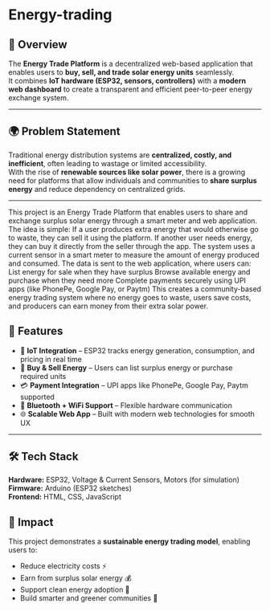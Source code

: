 # Energy-trading
## 📌 Overview
The **Energy Trade Platform** is a decentralized web-based application that enables users to **buy, sell, and trade solar energy units** seamlessly.  
It combines **IoT hardware (ESP32, sensors, controllers)** with a **modern web dashboard** to create a transparent and efficient peer-to-peer energy exchange system.

---

## 🌍 Problem Statement
Traditional energy distribution systems are **centralized, costly, and inefficient**, often leading to wastage or limited accessibility.  
With the rise of **renewable sources like solar power**, there is a growing need for platforms that allow individuals and communities to **share surplus energy** and reduce dependency on centralized grids.

---

This project is an Energy Trade Platform that enables users to share and exchange surplus solar energy through a smart meter and web application. The idea is simple:
If a user produces extra energy that would otherwise go to waste, they can sell it using the platform.
If another user needs energy, they can buy it directly from the seller through the app.
The system uses a current sensor in a smart meter to measure the amount of energy produced and consumed. The data is sent to the web application, where users can:
List energy for sale when they have surplus
Browse available energy and purchase when they need more
Complete payments securely using UPI apps (like PhonePe, Google Pay, or Paytm)
This creates a community-based energy trading system where no energy goes to waste, users save costs, and producers can earn money from their extra solar power.

## 🚀 Features
- 🔌 **IoT Integration** – ESP32 tracks energy generation, consumption, and pricing in real time  
- 💱 **Buy & Sell Energy** – Users can list surplus energy or purchase required units  
- 💳 **Payment Integration** – UPI apps like PhonePe, Google Pay, Paytm supported  
- 📡 **Bluetooth + WiFi Support** – Flexible hardware communication  
- 🌐 **Scalable Web App** – Built with modern web technologies for smooth UX  

---

## 🛠️ Tech Stack
**Hardware:** ESP32, Voltage & Current Sensors, Motors (for simulation)  
**Firmware:** Arduino (ESP32 sketches)  
**Frontend:** HTML, CSS, JavaScript  


## 🌟 Impact
This project demonstrates a **sustainable energy trading model**, enabling users to:
- Reduce electricity costs ⚡  
- Earn from surplus solar energy 💰  
- Support clean energy adoption 🌱  
- Build smarter and greener communities 🏡  
